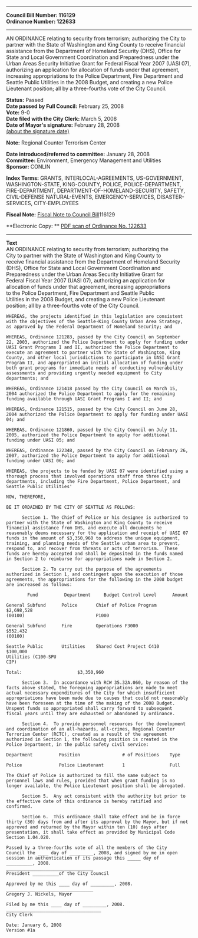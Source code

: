 * * * * *  
  
**Council Bill Number: [](#h0)[](#h2)116129**   
**Ordinance Number: 122633**  
  
* * * * *  
  
AN ORDINANCE relating to security from terrorism; authorizing the City to partner with the State of Washington and King County to receive financial assistance from the Department of Homeland Security (DHS), Office for State and Local Government Coordination and Preparedness under the Urban Areas Security Initiative Grant for Federal Fiscal Year 2007 (UASI 07), authorizing an application for allocation of funds under that agreement, increasing appropriations to the Police Department, Fire Department and Seattle Public Utilities in the 2008 Budget, and creating a new Police Lieutenant position; all by a three-fourths vote of the City Council.  
  
**Status:** Passed   
**Date passed by Full Council:** February 25, 2008   
**Vote:** 9-0   
**Date filed with the City Clerk:** March 5, 2008   
**Date of Mayor's signature:** February 28, 2008   
[(about the signature date)](/~public/approvaldate.htm)   
  
**Note:** Regional Counter Terrorism Center  
  
  
**Date introduced/referred to committee:** January 28, 2008   
**Committee:** Environment, Emergency Management and Utilities   
**Sponsor:** CONLIN   
  
**Index Terms:** GRANTS, INTERLOCAL-AGREEMENTS, US-GOVERNMENT, WASHINGTON-STATE, KING-COUNTY, POLICE, POLICE-DEPARTMENT, FIRE-DEPARTMENT, DEPARTMENT-OF-HOMELAND-SECURITY, SAFETY, CIVIL-DEFENSE NATURAL-EVENTS, EMERGENCY-SERVICES, DISASTER-SERVICES, CITY-EMPLOYEES  
  
**Fiscal Note:** [Fiscal Note to Council Bill](http://clerk.seattle.gov/~public/fnote/116129.htm)[](#h1)[](#h3)116129  
  
**Electronic Copy: ** [PDF scan of Ordinance No. 122633](/~archives/Ordinances/Ord_122633.pdf)  
  
* * * * *  
  
**Text**  
    AN ORDINANCE relating to security from terrorism; authorizing the  
    City to partner with the State of Washington and King County to  
    receive financial assistance from the Department of Homeland Security  
    (DHS), Office for State and Local Government Coordination and  
    Preparedness under the Urban Areas Security Initiative Grant for  
    Federal Fiscal Year 2007 (UASI 07), authorizing an application for  
    allocation of funds under that agreement, increasing appropriations  
    to the Police Department, Fire Department and Seattle Public  
    Utilities in the 2008 Budget, and creating a new Police Lieutenant  
    position; all by a three-fourths vote of the City Council.  
  
    WHEREAS, the projects identified in this legislation are consistent  
    with the objectives of the Seattle-King County Urban Area Strategy,  
    as approved by the Federal Department of Homeland Security; and  
  
    WHEREAS, Ordinance 121283, passed by the City Council on September  
    22, 2003, authorized the Police Department to apply for funding under  
    UASI Grant Programs I and II, authorized the Police Department to  
    execute an agreement to partner with the State of Washington, King  
    County, and other local jurisdictions to participate in UASI Grant  
    Program II, and appropriated an initial allocation of funding under  
    both grant programs for immediate needs of conducting vulnerability  
    assessments and providing urgently needed equipment to City  
    departments; and  
  
    WHEREAS, Ordinance 121418 passed by the City Council on March 15,  
    2004 authorized the Police Department to apply for the remaining  
    funding available through UASI Grant Programs I and II; and  
  
    WHEREAS, Ordinance 121515, passed by the City Council on June 28,  
    2004 authorized the Police Department to apply for funding under UASI  
    04; and  
  
    WHEREAS, Ordinance 121860, passed by the City Council on July 11,  
    2005, authorized the Police Department to apply for additional  
    funding under UASI 05; and  
  
    WHEREAS, Ordinance 122348, passed by the City Council on February 26,  
    2007, authorized the Police Department to apply for additional  
    funding under UASI 06; and  
  
    WHEREAS, the projects to be funded by UASI 07 were identified using a  
    thorough process that involved operations staff from three City  
    departments, including the Fire Department, Police Department, and  
    Seattle Public Utilities'  
  
    NOW, THEREFORE,  
  
    BE IT ORDAINED BY THE CITY OF SEATTLE AS FOLLOWS:  
  
          Section 1. The Chief of Police or his designee is authorized to  
    partner with the State of Washington and King County to receive  
    financial assistance from DHS, and execute all documents he  
    reasonably deems necessary for the application and receipt of UASI 07  
    funds in the amount of $3,350,960 to address the unique equipment,  
    training, and planning needs of the Seattle urban area to prevent,  
    respond to, and recover from threats or acts of terrorism.  These  
    funds are hereby accepted and shall be deposited in the funds named  
    in Section 2 to reimburse for appropriations made in Section 2.  
  
          Section 2. To carry out the purpose of the agreements  
    authorized in Section 1, and contingent upon the execution of those  
    agreements, the appropriations for the following in the 2008 budget  
    are increased as follows:  
  
            Fund          Department     Budget Control Level      Amount  
  
    General Subfund      Police       Chief of Police Program    $2,698,528  
    (00100)                           P1000  
  
    General Subfund      Fire         Operations F3000             $552,432  
    (00100)  
  
    Seattle Public       Utilities    Shared Cost Project C410     $100,000  
    Utilities (C100-SPU  
    CIP)  
  
    Total:                     $3,350,960  
  
          Section 3.  In accordance with RCW 35.32A.060, by reason of the  
    facts above stated, the foregoing appropriations are made to meet  
    actual necessary expenditures of the City for which insufficient  
    appropriations have been made due to causes that could not reasonably  
    have been foreseen at the time of the making of the 2008 Budget.  
    Unspent funds so appropriated shall carry forward to subsequent  
    fiscal years until they are exhausted or abandoned by ordinance.  
  
          Section 4.  To provide personnel resources for the development  
    and coordination of an all-hazards, all-crimes, Regional Counter  
    Terrorism Center (RCTC), created as a result of the agreement  
    authorized in Section 1, the following position is created in the  
    Police Department, in the public safety civil service:  
  
    Department          Position                # of Positions    Type  
  
    Police              Police Lieutenant       1                 Full  
  
    The Chief of Police is authorized to fill the same subject to  
    personnel laws and rules, provided that when grant funding is no  
    longer available, the Police Lieutenant position shall be abrogated.  
  
          Section 5.  Any act consistent with the authority but prior to  
    the effective date of this ordinance is hereby ratified and  
    confirmed.  
  
          Section 6.  This ordinance shall take effect and be in force  
    thirty (30) days from and after its approval by the Mayor, but if not  
    approved and returned by the Mayor within ten (10) days after  
    presentation, it shall take effect as provided by Municipal Code  
    Section 1.04.020.  
  
    Passed by a three-fourths vote of all the members of the City  
    Council the ____ day of _________, 2008, and signed by me in open  
    session in authentication of its passage this _____ day of  
    __________, 2008.  
    _________________________________  
    President __________of the City Council  
  
    Approved by me this ____ day of _________, 2008.  
    _________________________________  
    Gregory J. Nickels, Mayor  
  
    Filed by me this ____ day of _________, 2008.  
    ____________________________________  
    City Clerk  
  
    Date: January 6, 2008  
    Version #1a  
